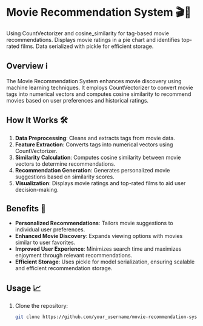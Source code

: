 # Movie Recommendation System 🎬🍿
Using CountVectorizer and cosine_similarity for tag-based movie recommendations. Displays movie ratings in a pie chart and identifies top-rated films. Data serialized with pickle for efficient storage.

## Overview ℹ️

The Movie Recommendation System enhances movie discovery using machine learning techniques. It employs CountVectorizer to convert movie tags into numerical vectors and computes cosine similarity to recommend movies based on user preferences and historical ratings.

## How It Works 🛠️

1. **Data Preprocessing**: Cleans and extracts tags from movie data.
2. **Feature Extraction**: Converts tags into numerical vectors using CountVectorizer.
3. **Similarity Calculation**: Computes cosine similarity between movie vectors to determine recommendations.
4. **Recommendation Generation**: Generates personalized movie suggestions based on similarity scores.
5. **Visualization**: Displays movie ratings and top-rated films to aid user decision-making.

## Benefits 🚀

- **Personalized Recommendations**: Tailors movie suggestions to individual user preferences.
- **Enhanced Movie Discovery**: Expands viewing options with movies similar to user favorites.
- **Improved User Experience**: Minimizes search time and maximizes enjoyment through relevant recommendations.
- **Efficient Storage**: Uses pickle for model serialization, ensuring scalable and efficient recommendation storage.

## Usage 📈

1. Clone the repository:
   
   ```bash
   git clone https://github.com/your_username/movie-recommendation-system.git
